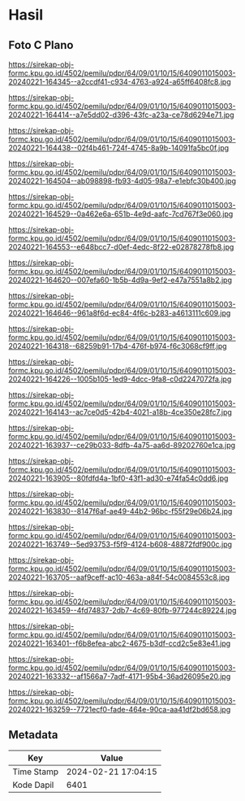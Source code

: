 # Hasil

## Foto C Plano

https://sirekap-obj-formc.kpu.go.id/4502/pemilu/pdpr/64/09/01/10/15/6409011015003-20240221-164345--a2ccdf41-c934-4763-a924-a65ff6408fc8.jpg

https://sirekap-obj-formc.kpu.go.id/4502/pemilu/pdpr/64/09/01/10/15/6409011015003-20240221-164414--a7e5dd02-d396-43fc-a23a-ce78d6294e71.jpg

https://sirekap-obj-formc.kpu.go.id/4502/pemilu/pdpr/64/09/01/10/15/6409011015003-20240221-164438--02f4b461-724f-4745-8a9b-14091fa5bc0f.jpg

https://sirekap-obj-formc.kpu.go.id/4502/pemilu/pdpr/64/09/01/10/15/6409011015003-20240221-164504--ab098898-fb93-4d05-98a7-e1ebfc30b400.jpg

https://sirekap-obj-formc.kpu.go.id/4502/pemilu/pdpr/64/09/01/10/15/6409011015003-20240221-164529--0a462e6a-651b-4e9d-aafc-7cd767f3e060.jpg

https://sirekap-obj-formc.kpu.go.id/4502/pemilu/pdpr/64/09/01/10/15/6409011015003-20240221-164553--e648bcc7-d0ef-4edc-8f22-e02878278fb8.jpg

https://sirekap-obj-formc.kpu.go.id/4502/pemilu/pdpr/64/09/01/10/15/6409011015003-20240221-164620--007efa60-1b5b-4d9a-9ef2-e47a7551a8b2.jpg

https://sirekap-obj-formc.kpu.go.id/4502/pemilu/pdpr/64/09/01/10/15/6409011015003-20240221-164646--961a8f6d-ec84-4f6c-b283-a4613111c609.jpg

https://sirekap-obj-formc.kpu.go.id/4502/pemilu/pdpr/64/09/01/10/15/6409011015003-20240221-164318--68259b91-17b4-476f-b974-f6c3068cf9ff.jpg

https://sirekap-obj-formc.kpu.go.id/4502/pemilu/pdpr/64/09/01/10/15/6409011015003-20240221-164226--1005b105-1ed9-4dcc-9fa8-c0d2247072fa.jpg

https://sirekap-obj-formc.kpu.go.id/4502/pemilu/pdpr/64/09/01/10/15/6409011015003-20240221-164143--ac7ce0d5-42b4-4021-a18b-4ce350e28fc7.jpg

https://sirekap-obj-formc.kpu.go.id/4502/pemilu/pdpr/64/09/01/10/15/6409011015003-20240221-163937--ce29b033-8dfb-4a75-aa6d-89202760e1ca.jpg

https://sirekap-obj-formc.kpu.go.id/4502/pemilu/pdpr/64/09/01/10/15/6409011015003-20240221-163905--80fdfd4a-1bf0-43f1-ad30-e74fa54c0dd6.jpg

https://sirekap-obj-formc.kpu.go.id/4502/pemilu/pdpr/64/09/01/10/15/6409011015003-20240221-163830--8147f6af-ae49-44b2-96bc-f55f29e06b24.jpg

https://sirekap-obj-formc.kpu.go.id/4502/pemilu/pdpr/64/09/01/10/15/6409011015003-20240221-163749--5ed93753-f5f9-4124-b608-48872fdf900c.jpg

https://sirekap-obj-formc.kpu.go.id/4502/pemilu/pdpr/64/09/01/10/15/6409011015003-20240221-163705--aaf9ceff-ac10-463a-a84f-54c0084553c8.jpg

https://sirekap-obj-formc.kpu.go.id/4502/pemilu/pdpr/64/09/01/10/15/6409011015003-20240221-163459--4fd74837-2db7-4c69-80fb-977244c89224.jpg

https://sirekap-obj-formc.kpu.go.id/4502/pemilu/pdpr/64/09/01/10/15/6409011015003-20240221-163401--f6b8efea-abc2-4675-b3df-ccd2c5e83e41.jpg

https://sirekap-obj-formc.kpu.go.id/4502/pemilu/pdpr/64/09/01/10/15/6409011015003-20240221-163332--af1566a7-7adf-4171-95b4-36ad26095e20.jpg

https://sirekap-obj-formc.kpu.go.id/4502/pemilu/pdpr/64/09/01/10/15/6409011015003-20240221-163259--7721ecf0-fade-464e-90ca-aa41df2bd658.jpg


## Metadata

| Key        | Value               |
| ---------- | ------------------- |
| Time Stamp | 2024-02-21 17:04:15 |
| Kode Dapil | 6401                |



